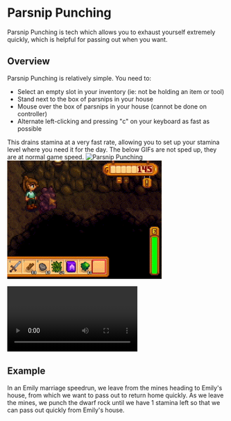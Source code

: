 # Parsnip Punching

Parsnip Punching is tech which allows you to exhaust yourself extremely quickly, which is helpful for passing out when you want.

## Overview

Parsnip Punching is relatively simple. You need to:
- Select an empty slot in your inventory (ie: not be holding an item or tool)
- Stand next to the box of parsnips in your house
- Mouse over the box of parsnips in your house (cannot be done on controller)
- Alternate left-clicking and pressing "c" on your keyboard as fast as possible

This drains stamina at a very fast rate, allowing you to set up your stamina level where you need it for the day. The below GIFs are not sped up, they are at normal game speed.
![Parsnip Punching](../img/parsnip_punching.gif)
![Dwarf Rock Punching](../img/parsnip_punching_dwarf_rock.gif)


![Parsnip Punching](../img/parsnip_punching.mp4)

## Example

In an Emily marriage speedrun, we leave from the mines heading to Emily's house, from which we want to pass out to return home quickly. As we leave the mines, we punch the dwarf rock until we have 1 stamina left so that we can pass out quickly from Emily's house.
